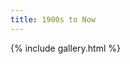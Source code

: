 ```yaml
---
title: 1900s to Now
---
```

{% include gallery.html %}
<a-entity environment="preset: yavapai"></a-entity>
